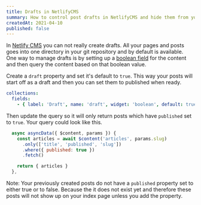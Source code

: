 ```yaml
---
title: Drafts in NetlifyCMS
summary: How to control post drafts in NetlifyCMS and hide them from your app
createdAt: 2021-04-10
published: false
---
```


In [Netlify CMS](https://www.netlifycms.org/) you can not really create drafts. All your pages and posts goes into one directory in your git repository and by default is available. One way to manage drafts is by setting up a [boolean field](https://www.netlifycms.org/docs/widgets/#boolean) for the content and then query the content based on that boolean value.

Create a `draft` property and set it's default to `true`. This way your posts will start off as a draft and then you can set them to published when ready.

```yml
collections:
  fields:
    - { label: 'Draft', name: 'draft', widget: 'boolean', default: true }
```

Then update the query so it will only return posts which have `published` set to `true`. Your query could look like this.

```js
  async asyncData({ $content, params }) {
    const articles = await $content('articles', params.slug)
      .only(['title', 'published', 'slug'])
      .where({ published: true })
      .fetch()

    return { articles }
  },
```

Note: Your previously created posts do not have a `published` property set to either true or to false. Because the it does not exist yet and therefore these posts will not show up on your index page unless you add the property.
